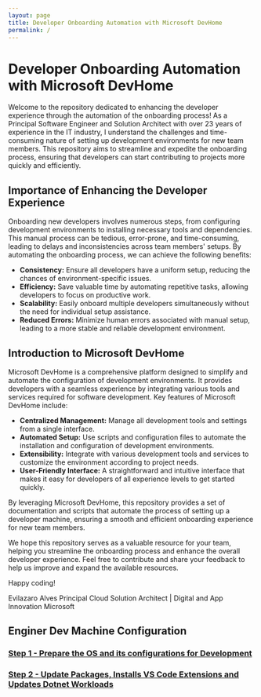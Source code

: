 ```yaml
---
layout: page
title: Developer Onboarding Automation with Microsoft DevHome
permalink: /
---
```


# Developer Onboarding Automation with Microsoft DevHome

Welcome to the repository dedicated to enhancing the developer experience through the automation of the onboarding process! As a Principal Software Engineer and Solution Architect with over 23 years of experience in the IT industry, I understand the challenges and time-consuming nature of setting up development environments for new team members. This repository aims to streamline and expedite the onboarding process, ensuring that developers can start contributing to projects more quickly and efficiently.

## Importance of Enhancing the Developer Experience

Onboarding new developers involves numerous steps, from configuring development environments to installing necessary tools and dependencies. This manual process can be tedious, error-prone, and time-consuming, leading to delays and inconsistencies across team members' setups. By automating the onboarding process, we can achieve the following benefits:

- **Consistency:** Ensure all developers have a uniform setup, reducing the chances of environment-specific issues.
- **Efficiency:** Save valuable time by automating repetitive tasks, allowing developers to focus on productive work.
- **Scalability:** Easily onboard multiple developers simultaneously without the need for individual setup assistance.
- **Reduced Errors:** Minimize human errors associated with manual setup, leading to a more stable and reliable development environment.

## Introduction to Microsoft DevHome

Microsoft DevHome is a comprehensive platform designed to simplify and automate the configuration of development environments. It provides developers with a seamless experience by integrating various tools and services required for software development. Key features of Microsoft DevHome include:

- **Centralized Management:** Manage all development tools and settings from a single interface.
- **Automated Setup:** Use scripts and configuration files to automate the installation and configuration of development environments.
- **Extensibility:** Integrate with various development tools and services to customize the environment according to project needs.
- **User-Friendly Interface:** A straightforward and intuitive interface that makes it easy for developers of all experience levels to get started quickly.

By leveraging Microsoft DevHome, this repository provides a set of documentation and scripts that automate the process of setting up a developer machine, ensuring a smooth and efficient onboarding experience for new team members.

We hope this repository serves as a valuable resource for your team, helping you streamline the onboarding process and enhance the overall developer experience. Feel free to contribute and share your feedback to help us improve and expand the available resources.

Happy coding!

Evilazaro Alves
Principal Cloud Solution Architect | Digital and App Innovation
Microsoft

## Enginer Dev Machine Configuration

### [Step 1 - Prepare the OS and its configurations for Development](../devMachineConfig/step1.md)

### [Step 2 - Update Packages, Installs VS Code Extensions and Updates Dotnet Workloads](../devMachineConfig/step2.md) 

